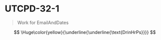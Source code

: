 # UTCPD-32-1

> Work for EmailAndDates

$$
\Huge\color{yellow}{\underline{\underline{\text{DrinHrPs}}}}
$$

